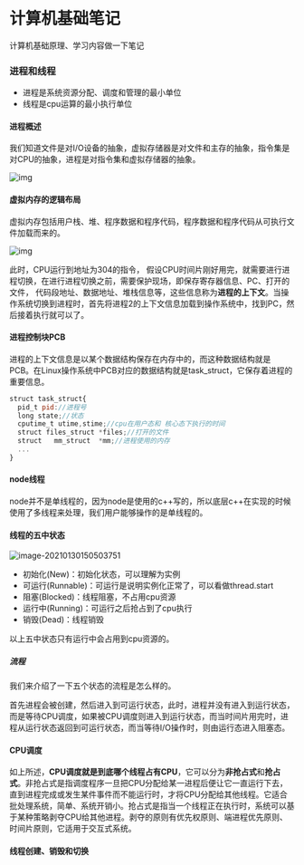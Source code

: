 # 计算机基础笔记

计算机基础原理、学习内容做一下笔记

### 进程和线程

* 进程是系统资源分配、调度和管理的最小单位
* 线程是cpu运算的最小执行单位



#### 进程概述

我们知道文件是对I/O设备的抽象，虚拟存储器是对文件和主存的抽象，指令集是对CPU的抽象，进程是对指令集和虚拟存储器的抽象。

![img](https://user-gold-cdn.xitu.io/2018/4/20/162e0940cbe7782f?imageslim)



#### 虚拟内存的逻辑布局

虚拟内存包括用户栈、堆、程序数据和程序代码，程序数据和程序代码从可执行文件加载而来的。

![img](https://user-gold-cdn.xitu.io/2018/4/20/162e0940cec14767?imageslim)

此时，CPU运行到地址为304的指令， 假设CPU时间片刚好用完，就需要进行进程切换，在进行进程切换之前，需要保护现场，即保存寄存器信息、PC、打开的文件， 代码段地址、数据地址、堆栈信息等，这些信息称为**进程的上下文**。当操作系统切换到进程时，首先将进程2的上下文信息加载到操作系统中，找到PC，然后接着执行就可以了。

#### 进程控制块PCB

进程的上下文信息是以某个数据结构保存在内存中的，而这种数据结构就是PCB。在Linux操作系统中PCB对应的数据结构就是task_struct，它保存着进程的重要信息。

```javascript
struct task_struct{
  pid_t pid://进程号
  long state;//状态
  cputime_t utime,stime;//cpu在用户态和 核心态下执行的时间
  struct files_struct *files;//打开的文件
  struct   mm_struct  *mm;//进程使用的内存
  ...
}
```



#### node线程

node并不是单线程的，因为node是使用的c++写的，所以底层c++在实现的时候使用了多线程来处理，我们用户能够操作的是单线程的。



#### 线程的五中状态

![image-20210130150503751](https://pic4.zhimg.com/80/v2-03c79fba62101ca3d49fefdf45c08f36_720w.png)

* 初始化(New)：初始化状态，可以理解为实例
* 可运行(Runnable)：可运行是说明实例化正常了，可以看做thread.start
* 阻塞(Blocked)：线程阻塞，不占用cpu资源
* 运行中(Running)：可运行之后抢占到了cpu执行
* 销毁(Dead)：线程销毁

以上五中状态只有运行中会占用到cpu资源的。

##### 流程

我们来介绍了一下五个状态的流程是怎么样的。

首先进程会被创建，然后进入到可运行状态，此时，进程并没有进入到运行状态，而是等待CPU调度，如果被CPU调度则进入到运行状态，而当时间片用完时，进程从运行状态返回到可运行状态，而当等待I/O操作时，则由运行态进入阻塞态。

#### CPU调度

如上所述，**CPU调度就是到底哪个线程占有CPU**，它可以分为**非抢占式**和**抢占式**。非抢占式是指调度程序一旦把CPU分配给某一进程后便让它一直运行下去，直到进程完成或发生某件事件而不能运行时，才将CPU分配给其他线程。它适合批处理系统，简单、系统开销小。抢占式是指当一个线程正在执行时，系统可以基于某种策略剥夺CPU给其他进程。剥夺的原则有优先权原则、端进程优先原则、时间片原则，它适用于交互式系统。

#### 线程创建、销毁和切换

